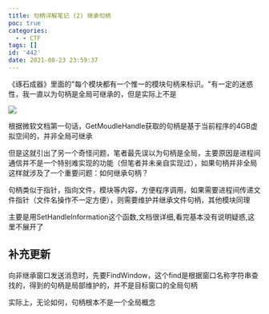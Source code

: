 ```yaml
---
title: 句柄详解笔记 (2) 继承句柄
poc: true
categories:
  - - CTF
tags: []
id: '442'
date: 2021-08-23 23:59:37
---
```


《琢石成器》里面的"每个模块都有一个惟一的模块句柄来标识。"有一定的迷惑性，我一直以为句柄是全局可继承的，但是实际上不是

![](https://raw.githubusercontent.com/Valkierja/ALLPIC/main/img/202303172101812.png)

根据微软文档第一句话，GetMoudleHandle获取的句柄是基于当前程序的4GB虚拟空间的，并非全局可继承

但是这就引出了另一个奇怪问题，笔者最先误以为句柄是全局，主要原因是进程间通信并不是一个特别难实现的功能（但笔者并未亲自实现过），如果句柄并非全局这样就涉及了一个重要问题：如何继承句柄？

句柄类似于指针，指向文件，模块等内容，方便程序调用，如果需要进程间传递文件指针（文件名操作不一定方便），则需要维护并继承文件句柄，其他模块同理

主要是用SetHandleInformation这个函数,文档很详细,看完基本没有说明疑惑,这里不展开了

## 补充更新

向非继承窗口发送消息时，先要FindWindow，这个find是根据窗口名称字符串查找的，得到的句柄是局部维护的，并不是目标窗口的全局句柄

实际上，无论如何，句柄根本不是一个全局概念